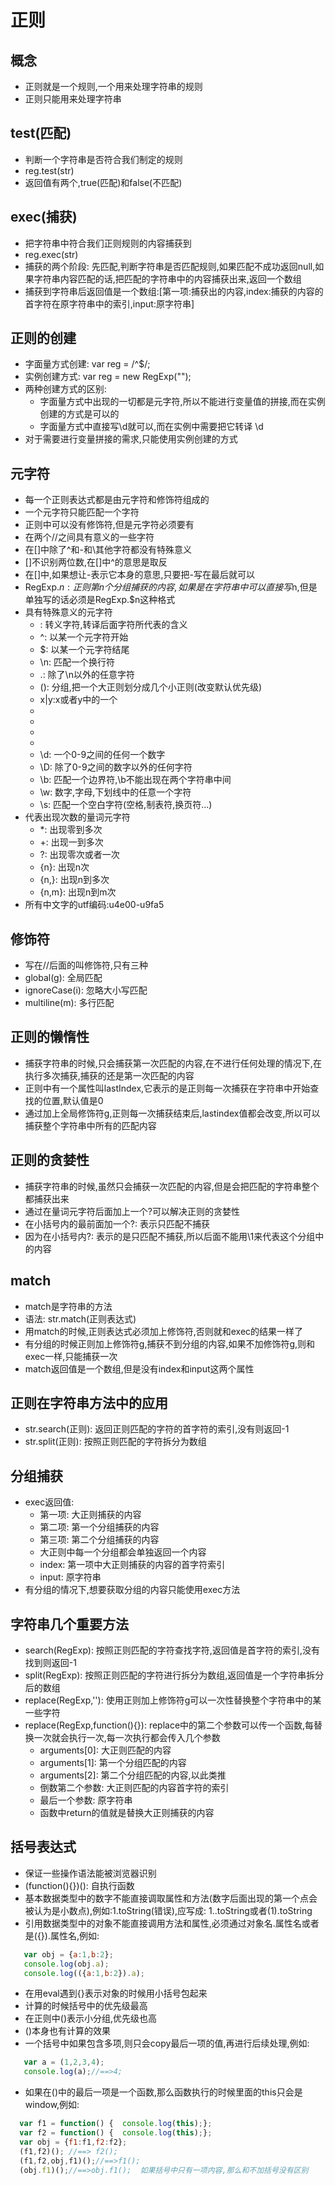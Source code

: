 # 正则

## 概念

* 正则就是一个规则,一个用来处理字符串的规则
* 正则只能用来处理字符串

## test(匹配)

* 判断一个字符串是否符合我们制定的规则
* reg.test(str)
* 返回值有两个,true(匹配)和false(不匹配)

## exec(捕获)

* 把字符串中符合我们正则规则的内容捕获到
* reg.exec(str)
* 捕获的两个阶段: 先匹配,判断字符串是否匹配规则,如果匹配不成功返回null,如果字符串内容匹配的话,把匹配的字符串中的内容捕获出来,返回一个数组
* 捕获到字符串后返回值是一个数组:[第一项:捕获出的内容,index:捕获的内容的首字符在原字符串中的索引,input:原字符串]

## 正则的创建

* 字面量方式创建: var reg = /^$/;
* 实例创建方式: var reg = new RegExp("");
* 两种创建方式的区别:
   * 字面量方式中出现的一切都是元字符,所以不能进行变量值的拼接,而在实例创建的方式是可以的
   * 字面量方式中直接写\d就可以,而在实例中需要把它转译 \\d
* 对于需要进行变量拼接的需求,只能使用实例创建的方式

## 元字符

* 每一个正则表达式都是由元字符和修饰符组成的
* 一个元字符只能匹配一个字符 
* 正则中可以没有修饰符,但是元字符必须要有
* 在两个//之间具有意义的一些字符
* 在[]中除了^和-和\其他字符都没有特殊意义
* []不识别两位数,在[]中^的意思是取反
* 在[]中,如果想让-表示它本身的意思,只要把-写在最后就可以
* RegExp.$n: 正则第n个分组捕获的内容,如果是在字符串中可以直接写$n,但是单独写的话必须是RegExp.$n这种格式
* 具有特殊意义的元字符
   * \: 转义字符,转译后面字符所代表的含义
   * ^: 以某一个元字符开始
   * $: 以某一个元字符结尾
   * \n: 匹配一个换行符
   * .: 除了\n以外的任意字符
   * (): 分组,把一个大正则划分成几个小正则(改变默认优先级)
   * x|y:x或者y中的一个
   * [xyz]: x或者y或者z中的一个
   * [^xyz]: 除了三个以外的任何一个字符
   * [a-z]: a-z之间的任何一个字符
   * [^a-z]: 除了a-z之间的任何一个字符
   * \d: 一个0-9之间的任何一个数字
   * \D: 除了0-9之间的数字以外的任何字符
   * \b: 匹配一个边界符,\b不能出现在两个字符串中间
   * \w: 数字,字母,下划线中的任意一个字符
   * \s: 匹配一个空白字符(空格,制表符,换页符...)
* 代表出现次数的量词元字符
   * *: 出现零到多次
   * +: 出现一到多次
   * ?: 出现零次或者一次
   * {n}: 出现n次
   * {n,}: 出现n到多次
   * {n,m}: 出现n到m次
* 所有中文字的utf编码:u4e00-u9fa5   

## 修饰符

* 写在//后面的叫修饰符,只有三种
* global(g): 全局匹配
* ignoreCase(i): 忽略大小写匹配
* multiline(m): 多行匹配

## 正则的懒惰性

* 捕获字符串的时候,只会捕获第一次匹配的内容,在不进行任何处理的情况下,在执行多次捕获,捕获的还是第一次匹配的内容
* 正则中有一个属性叫lastIndex,它表示的是正则每一次捕获在字符串中开始查找的位置,默认值是0
* 通过加上全局修饰符g,正则每一次捕获结束后,lastindex值都会改变,所以可以捕获整个字符串中所有的匹配内容

## 正则的贪婪性

* 捕获字符串的时候,虽然只会捕获一次匹配的内容,但是会把匹配的字符串整个都捕获出来
* 通过在量词元字符后面加上一个?可以解决正则的贪婪性
* 在小括号内的最前面加一个?: 表示只匹配不捕获
* 因为在小括号内?: 表示的是只匹配不捕获,所以后面不能用\1来代表这个分组中的内容

## match

* match是字符串的方法
* 语法: str.match(正则表达式)
* 用match的时候,正则表达式必须加上修饰符,否则就和exec的结果一样了
* 有分组的时候正则加上修饰符g,捕获不到分组的内容,如果不加修饰符g,则和exec一样,只能捕获一次
* match返回值是一个数组,但是没有index和input这两个属性

## 正则在字符串方法中的应用

* str.search(正则): 返回正则匹配的字符的首字符的索引,没有则返回-1
* str.split(正则): 按照正则匹配的字符拆分为数组

## 分组捕获

* exec返回值:
   * 第一项: 大正则捕获的内容
   * 第二项: 第一个分组捕获的内容
   * 第三项: 第二个分组捕获的内容
   * 大正则中每一个分组都会单独返回一个内容
   * index: 第一项中大正则捕获的内容的首字符索引
   * input: 原字符串
* 有分组的情况下,想要获取分组的内容只能使用exec方法

## 字符串几个重要方法

* search(RegExp): 按照正则匹配的字符查找字符,返回值是首字符的索引,没有找到则返回-1
* split(RegExp): 按照正则匹配的字符进行拆分为数组,返回值是一个字符串拆分后的数组
* replace(RegExp,''): 使用正则加上修饰符g可以一次性替换整个字符串中的某一些字符
* replace(RegExp,function(){}): replace中的第二个参数可以传一个函数,每替换一次就会执行一次,每一次执行都会传入几个参数
   * arguments[0]: 大正则匹配的内容
   * arguments[1]: 第一个分组匹配的内容
   * arguments[2]: 第二个分组匹配的内容,以此类推
   * 倒数第二个参数: 大正则匹配的内容首字符的索引
   * 最后一个参数: 原字符串
   * 函数中return的值就是替换大正则捕获的内容
   
## 括号表达式

* 保证一些操作语法能被浏览器识别
* (function(){})(): 自执行函数
* 基本数据类型中的数字不能直接调取属性和方法(数字后面出现的第一个点会被认为是小数点),例如:1.toString(错误),应写成: 1..toString或者(1).toString
* 引用数据类型中的对象不能直接调用方法和属性,必须通过对象名.属性名或者是({}).属性名,例如:

```javascript
   var obj = {a:1,b:2};
   console.log(obj.a);
   console.log(({a:1,b:2}).a);
```

* 在用eval遇到{}表示对象的时候用小括号包起来
* 计算的时候括号中的优先级最高
* 在正则中()表示小分组,优先级也高
* ()本身也有计算的效果
* 一个括号中如果包含多项,则只会copy最后一项的值,再进行后续处理,例如:

```javascript
   var a = (1,2,3,4);
   console.log(a);//==>4;
```
   
* 如果在()中的最后一项是一个函数,那么函数执行的时候里面的this只会是window,例如:

```javascript
  var f1 = function() {  console.log(this);};
  var f2 = function() {  console.log(this);};
  var obj = {f1:f1,f2:f2};
  (f1,f2)(); //==> f2();
  (f1,f2,obj,f1)();//==>f1();
  (obj.f1)();//==>obj.f1();  如果括号中只有一项内容,那么和不加括号没有区别
```